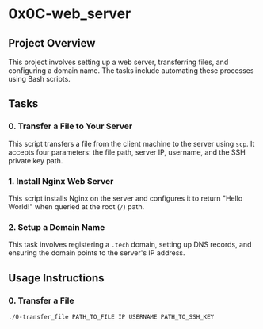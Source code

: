 # 0x0C-web_server

## Project Overview
This project involves setting up a web server, transferring files, and configuring a domain name. The tasks include automating these processes using Bash scripts.

## Tasks

### 0. Transfer a File to Your Server
This script transfers a file from the client machine to the server using `scp`. It accepts four parameters: the file path, server IP, username, and the SSH private key path.

### 1. Install Nginx Web Server
This script installs Nginx on the server and configures it to return "Hello World!" when queried at the root (`/`) path.

### 2. Setup a Domain Name
This task involves registering a `.tech` domain, setting up DNS records, and ensuring the domain points to the server's IP address.

## Usage Instructions

### 0. Transfer a File
```bash
./0-transfer_file PATH_TO_FILE IP USERNAME PATH_TO_SSH_KEY

